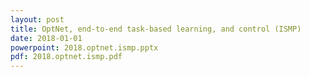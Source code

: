 ```yaml
---
layout: post
title: OptNet, end-to-end task-based learning, and control (ISMP)
date: 2018-01-01
powerpoint: 2018.optnet.ismp.pptx
pdf: 2018.optnet.ismp.pdf
---
```

